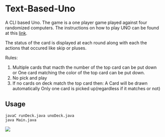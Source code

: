 # Text-Based-Uno

A CLI based Uno. The game is a one player game played against four randomized computers.
The instructions on how to play UNO can be found at this [link](<https://en.wikipedia.org/wiki/Uno_(card_game)>).

The status of the card is displayed at each round along with each the actions that occured like
skip or pluses.

Rules:

1. Multiple cards that macth the number of the top card can be put down or One card matching the color of the top card can be put down.
2. No pick and play
3. If no cards on deck match the top card then:
   A Card will be drawn automatically
   Only one card is picked up(regardless if it matches or not)

## Usage

    javaC runDeck.java unoDeck.java
    java Main.java

![](/Text-Based-Uno/screenshot.png)
